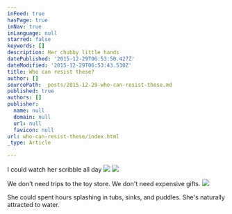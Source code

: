 ```yaml
---
inFeed: true
hasPage: true
inNav: true
inLanguage: null
starred: false
keywords: []
description: Her chubby little hands
datePublished: '2015-12-29T06:53:50.427Z'
dateModified: '2015-12-29T06:53:43.530Z'
title: Who can resist these?
author: []
sourcePath: _posts/2015-12-29-who-can-resist-these.md
published: true
authors: []
publisher:
  name: null
  domain: null
  url: null
  favicon: null
url: who-can-resist-these/index.html
_type: Article

---
```

I could watch her scribble all day
![](https://the-grid-user-content.s3-us-west-2.amazonaws.com/5bcc2cc2-e3a7-4429-b524-8d178811e8a0.jpg)
![](https://the-grid-user-content.s3-us-west-2.amazonaws.com/437079cb-8b87-4216-9530-8c569a118665.jpg)

We don't need trips to the toy store.  We don't need expensive gifts.  ![](https://the-grid-user-content.s3-us-west-2.amazonaws.com/f9a2992a-16aa-427c-95b4-1e614644c1aa.jpg)

She could spent hours splashing in tubs, sinks, and puddles.  She's naturally attracted to water.